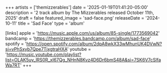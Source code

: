 +++
artists = ['themizzerables']
date = '2025-01-19T01:41:20-05:00'
description = '2 track album by The Mizzerables released October 11th, 2025'
draft = false
featured_image = 'sad-face.png'
releaseDate = '2024-10-11'
title = 'Sad Face'
type = 'album'

[links]
  apple = 'https://music.apple.com/us/album/85-single/1773569042'
  bandcamp = 'https://themizzerables.bandcamp.com/album/sad-face'
  spotify = 'https://open.spotify.com/album/2dpA8wkX33wMhunUK4DVwN?si=vPhSxyb7Qpe7TjxgtraHXA'
  youtube = 'https://music.youtube.com/playlist?list=OLAK5uy_lRS0R_xI67Qg_NHnN8Kvz4D6Dr6bmS48A&si=7SK6V7cSlfaWa7RT'
+++
